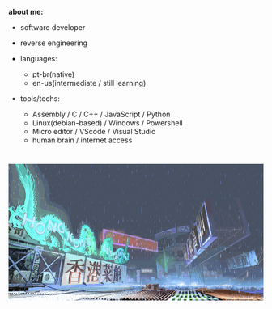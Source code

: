 **about me:**

  - software developer
  - reverse engineering
    
- languages:
  
    - pt-br(native)
    - en-us(intermediate / still learning)

- tools/techs:
  
  - Assembly / C / C++ / JavaScript / Python
  - Linux(debian-based) / Windows / Powershell
  - Micro editor / VScode / Visual Studio
  - human brain / internet access 

#
![sf3-yang-stage](sf3-3rd-strike-yang-stage-hongkong.gif)
#



